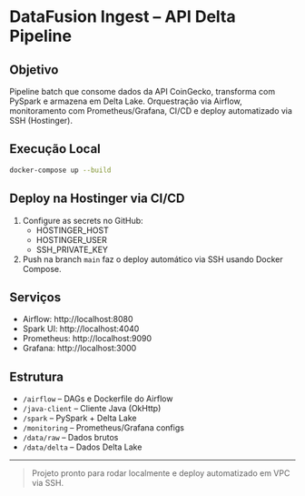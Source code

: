 # DataFusion Ingest – API Delta Pipeline

## Objetivo
Pipeline batch que consome dados da API CoinGecko, transforma com PySpark e armazena em Delta Lake. Orquestração via Airflow, monitoramento com Prometheus/Grafana, CI/CD e deploy automatizado via SSH (Hostinger).

## Execução Local
```bash
docker-compose up --build
```

## Deploy na Hostinger via CI/CD
1. Configure as secrets no GitHub:
   - HOSTINGER_HOST
   - HOSTINGER_USER
   - SSH_PRIVATE_KEY
2. Push na branch `main` faz o deploy automático via SSH usando Docker Compose.

## Serviços
- Airflow: http://localhost:8080
- Spark UI: http://localhost:4040
- Prometheus: http://localhost:9090
- Grafana: http://localhost:3000

## Estrutura
- `/airflow` – DAGs e Dockerfile do Airflow
- `/java-client` – Cliente Java (OkHttp)
- `/spark` – PySpark + Delta Lake
- `/monitoring` – Prometheus/Grafana configs
- `/data/raw` – Dados brutos
- `/data/delta` – Dados Delta Lake

---

> Projeto pronto para rodar localmente e deploy automatizado em VPC via SSH.
